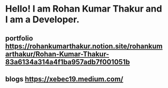 # Hello! I am Rohan Kumar Thakur and I am a Developer.
## portfolio https://rohankumarthakur.notion.site/rohankumarthakur/Rohan-Kumar-Thakur-83a6134a314a4f1ba957adb7f001051b
## blogs https://xebec19.medium.com/
